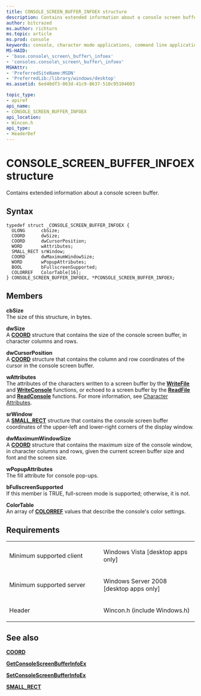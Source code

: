 ```yaml
---
title: CONSOLE_SCREEN_BUFFER_INFOEX structure
description: Contains extended information about a console screen buffer.
author: bitcrazed
ms.author: richturn
ms.topic: article
ms.prod: console
keywords: console, character mode applications, command line applications, terminal applications, console api
MS-HAID:
- 'base.console\_screen\_buffer\_infoex'
- 'consoles.console\_screen\_buffer\_infoex'
MSHAttr:
- 'PreferredSiteName:MSDN'
- 'PreferredLib:/library/windows/desktop'
ms.assetid: 6ed40df3-063d-41c9-8637-510c95104603

topic_type:
- apiref
api_name:
- CONSOLE_SCREEN_BUFFER_INFOEX
api_location:
- Wincon.h
api_type:
- HeaderDef
---
```


# CONSOLE\_SCREEN\_BUFFER\_INFOEX structure


Contains extended information about a console screen buffer.

Syntax
------

```ManagedCPlusPlus
typedef struct _CONSOLE_SCREEN_BUFFER_INFOEX {
  ULONG      cbSize;
  COORD      dwSize;
  COORD      dwCursorPosition;
  WORD       wAttributes;
  SMALL_RECT srWindow;
  COORD      dwMaximumWindowSize;
  WORD       wPopupAttributes;
  BOOL       bFullscreenSupported;
  COLORREF   ColorTable[16];
} CONSOLE_SCREEN_BUFFER_INFOEX, *PCONSOLE_SCREEN_BUFFER_INFOEX;
```

Members
-------

**cbSize**  
The size of this structure, in bytes.

**dwSize**  
A [**COORD**](coord-str.md) structure that contains the size of the console screen buffer, in character columns and rows.

**dwCursorPosition**  
A [**COORD**](coord-str.md) structure that contains the column and row coordinates of the cursor in the console screen buffer.

**wAttributes**  
The attributes of the characters written to a screen buffer by the [**WriteFile**](https://msdn.microsoft.com/library/windows/desktop/aa365747) and [**WriteConsole**](writeconsole.md) functions, or echoed to a screen buffer by the [**ReadFile**](https://msdn.microsoft.com/library/windows/desktop/aa365467) and [**ReadConsole**](readconsole.md) functions. For more information, see [Character Attributes](console-screen-buffers.md#_win32_font_attributes).

**srWindow**  
A [**SMALL\_RECT**](small-rect-str.md) structure that contains the console screen buffer coordinates of the upper-left and lower-right corners of the display window.

**dwMaximumWindowSize**  
A [**COORD**](coord-str.md) structure that contains the maximum size of the console window, in character columns and rows, given the current screen buffer size and font and the screen size.

**wPopupAttributes**  
The fill attribute for console pop-ups.

**bFullscreenSupported**  
If this member is TRUE, full-screen mode is supported; otherwise, it is not.

**ColorTable**  
An array of [**COLORREF**](https://msdn.microsoft.com/library/windows/desktop/dd183449) values that describe the console's color settings.

Requirements
------------

<table>
<colgroup>
<col width="50%" />
<col width="50%" />
</colgroup>
<tbody>
<tr class="odd">
<td><p>Minimum supported client</p></td>
<td><p>Windows Vista [desktop apps only]</p></td>
</tr>
<tr class="even">
<td><p>Minimum supported server</p></td>
<td><p>Windows Server 2008 [desktop apps only]</p></td>
</tr>
<tr class="odd">
<td><p>Header</p></td>
<td>Wincon.h (include Windows.h)</td>
</tr>
</tbody>
</table>

## <span id="see_also"></span>See also


[**COORD**](coord-str.md)

[**GetConsoleScreenBufferInfoEx**](getconsolescreenbufferinfoex.md)

[**SetConsoleScreenBufferInfoEx**](setconsolescreenbufferinfoex.md)

[**SMALL\_RECT**](small-rect-str.md)

 

 




